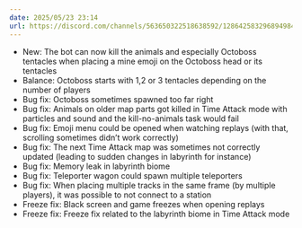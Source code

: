 ```yaml
---
date: 2025/05/23 23:14
url: https://discord.com/channels/563650322518638592/1286425832968949840/1375476887404413031
---
```

- New: The bot can now kill the animals and especially Octoboss tentacles when placing a mine emoji on the Octoboss head or its tentacles
- Balance: Octoboss starts with 1,2 or 3 tentacles depending on the number of players
- Bug fix: Octoboss sometimes spawned too far right
- Bug fix: Animals on older map parts got killed in Time Attack mode with particles and sound and the kill-no-animals task would fail 
- Bug fix: Emoji menu could be opened when watching replays (with that, scrolling sometimes didn’t work correctly)
- Bug fix: The next Time Attack map was sometimes not correctly updated (leading to sudden changes in labyrinth for instance)
- Bug fix: Memory leak in labyrinth biome
- Bug fix: Teleporter wagon could spawn multiple teleporters
- Bug fix: When placing multiple tracks in the same frame (by multiple players), it was possible to not connect to a station
- Freeze fix: Black screen and game freezes when opening replays
- Freeze fix: Freeze fix related to the labyrinth biome in Time Attack mode